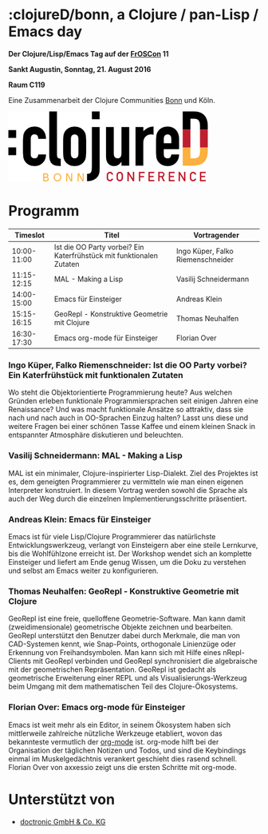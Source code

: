 # :clojureD/bonn, a Clojure / pan-Lisp / Emacs day

**Der Clojure/Lisp/Emacs Tag auf der [FrOSCon](https://www.froscon.de/) 11**

**Sankt Augustin, Sonntag, 21. August 2016**

__Raum C119__

Eine Zusammenarbeit der Clojure Communities
[Bonn](https://groups.google.com/forum/#!forum/clojure-user-group-bonn)
und Köln.

![:clojureD/bonn](https://github.com/friemen/cugb/blob/master/clojureD.png)


# Programm

Timeslot | Titel | Vortragender
--- | --- | ---
10:00-11:00 | Ist die OO Party vorbei? Ein Katerfrühstück mit funktionalen Zutaten | Ingo Küper, Falko Riemenschneider
11:15-12:15 | MAL - Making a Lisp | Vasilij Schneidermann
14:00-15:00 | Emacs für Einsteiger | Andreas Klein
15:15-16:15 | GeoRepl - Konstruktive Geometrie mit Clojure | Thomas Neuhalfen
16:30-17:30 | Emacs org-mode für Einsteiger | Florian Over


### Ingo Küper, Falko Riemenschneider: Ist die OO Party vorbei? Ein Katerfrühstück mit funktionalen Zutaten

Wo steht die Objektorientierte Programmierung heute?
Aus welchen Gründen erleben funktionale Programmiersprachen seit
einigen Jahren eine Renaissance?  Und was macht funktionale Ansätze so
attraktiv, dass sie nach und nach auch in OO-Sprachen Einzug halten?
Lasst uns diese und weitere Fragen bei einer schönen Tasse Kaffee und
einem kleinen Snack in entspannter Atmosphäre diskutieren und
beleuchten.



### Vasilij Schneidermann: MAL - Making a Lisp

MAL ist ein minimaler, Clojure-inspirierter Lisp-Dialekt.
Ziel des Projektes ist es, dem geneigten Programmierer zu vermitteln
wie man einen eigenen Interpreter konstruiert.  In diesem Vortrag
werden sowohl die Sprache als auch der Weg durch die einzelnen
Implementierungsschritte präsentiert.



### Andreas Klein: Emacs für Einsteiger

Emacs ist für viele Lisp/Clojure Programmierer das
natürlichste Entwicklungswerkzeug, verlangt von Einsteigern aber eine
steile Lernkurve, bis die Wohlfühlzone erreicht ist.
Der Workshop wendet sich an komplette Einsteiger und liefert am Ende
genug Wissen, um die Doku zu verstehen und selbst am Emacs
weiter zu konfigurieren.



### Thomas Neuhalfen: GeoRepl - Konstruktive Geometrie mit Clojure

GeoRepl ist eine freie, quelloffene Geometrie-Software. Man kann damit
(zweidimensionale) geometrische Objekte zeichnen und
bearbeiten. GeoRepl unterstützt den Benutzer dabei durch Merkmale, die
man von CAD-Systemen kennt, wie Snap-Points, orthogonale Linienzüge
oder Erkennung von Freihandsymbolen. Man kann sich mit Hilfe eines
nRepl-Clients mit GeoRepl verbinden und GeoRepl synchronisiert die
algebraische mit der geometrischen Repräsentation.  GeoRepl ist
gedacht als geometrische Erweiterung einer REPL und als
Visualisierungs-Werkzeug beim Umgang mit dem mathematischen Teil des
Clojure-Ökosystems.


### Florian Over: Emacs org-mode für Einsteiger

Emacs ist weit mehr als ein Editor, in seinem Ökosystem haben sich
mittlerweile zahlreiche nützliche Werkzeuge etabliert, wovon das
bekannteste vermutlich der [org-mode](http://orgmode.org/) ist.
org-mode hilft bei der Organisation der täglichen Notizen und Todos,
und sind die Keybindings einmal im Muskelgedächtnis verankert
geschieht dies rasend schnell. Florian Over von axxessio zeigt uns
die ersten Schritte mit org-mode.


# Unterstützt von

* [doctronic GmbH & Co. KG](http://www.doctronic.de/)
